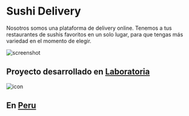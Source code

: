 # Sushi Delivery

Nosotros somos una plataforma de delivery online. Tenemos a tus restaurantes de sushis favoritos en un solo lugar, para que tengas más variedad en el momento de elegir.

![screenshot](https://user-images.githubusercontent.com/3615859/35745176-55e1592c-0810-11e8-9d50-daae57746fd0.png)

## Proyecto desarrollado en [Laboratoria](http://laboratoria.la)


![icon](public/favicon.ico)

## En  [Peru](http://peru.com)
